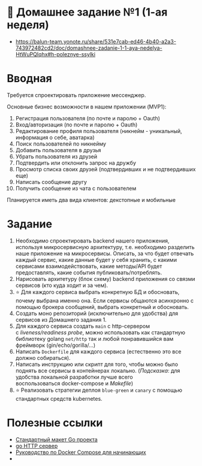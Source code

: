 # 📗 Домашнее задание №1 (1-ая неделя)
- https://balun-team.yonote.ru/share/531e7cab-ed46-4b40-a2a3-743972482cd2/doc/domashnee-zadanie-1-1-aya-nedelya-HtWuPQIqhx#h-poleznye-ssylki

# Вводная 
Требуется спроектировать приложение мессенджер.

Основные бизнес возможности в нашем приложении (MVP1):

 1. Регистрация пользователя (по почте и паролю + Oauth)
 2. Вход/авторизация (по почте и паролю + Oauth)
 3. Редактирование профиля пользователя (никнейм - уникальный, информация о себе, аватарка)
 4. Поиск пользователей по никнейму
 5. Добавить пользователя в друзья
 6. Убрать пользователя из друзей
 7. Подтвердить или отклонить запрос на дружбу
 8. Просмотр списка своих друзей (подтвердивших и не подтвердивших еще)
 9. Написать сообщение другу
10. Получить сообщение из чата с пользователем


Планируется иметь два вида клиентов: декстопные и мобильные


# Задание
1. Необходимо спроектировать backend нашего приложения, используя микросервисную архитектуру, т.е. необходимо разделить наше приложение на микросервисы. Описать, за что будет отвечать каждый сервис, какие данные будет у себя хранить, с какими сервисами взаимодействовать, какие методы/API будет предоставлять, какие события публиковать/потреблять.
2. Нарисовать архитетуру (блок схему) backend приложения со связми сервисов (кто куда ходит и за чем).
3. ⭐ Для каждого сервиса выбрать конкретную БД и обосновать, почему выбрана именно она. Если сервисы общаются асинхронно с помощью брокера сообщений, выбрать конкретный и обосновать.
4. Создать моно репозиторий (исключительно для удобства) для сервисов из Домашнего задания 1.
5. Для каждого сервиса создать `main` с http-сервером c *liveness/readiness probe*, можно использовать как стандартную библиотеку golang `net/http` так и любой понравившийся вам фреймворк (gin/echo/gorilla/…)
6. Написать `Dockerfile` для каждого сервиса (естественно это все должно собираться).
7. Написать инструкцию или скрипт для того, чтобы можно было поднять все сервисы в контейнерах локально. (*Подсказка*: для удобства локальной разработки лучше всего воспользоваться docker-compose и *Makefile*)
8. ⭐ Реализовать стратегии деплоя `blue-green` и `canary` с помощью стандартных средств kubernetes.
 

# Полезные ссылки 
- [Стандартный макет Go проекта](https://github.com/golang-standards/project-layout/blob/master/README_ru.md)
- [go HTTP сервер](https://pkg.go.dev/net/http#hdr-Servers)
- [Руководство по Docker Compose для начинающих](https://habr.com/ru/companies/ruvds/articles/450312/)
- 

